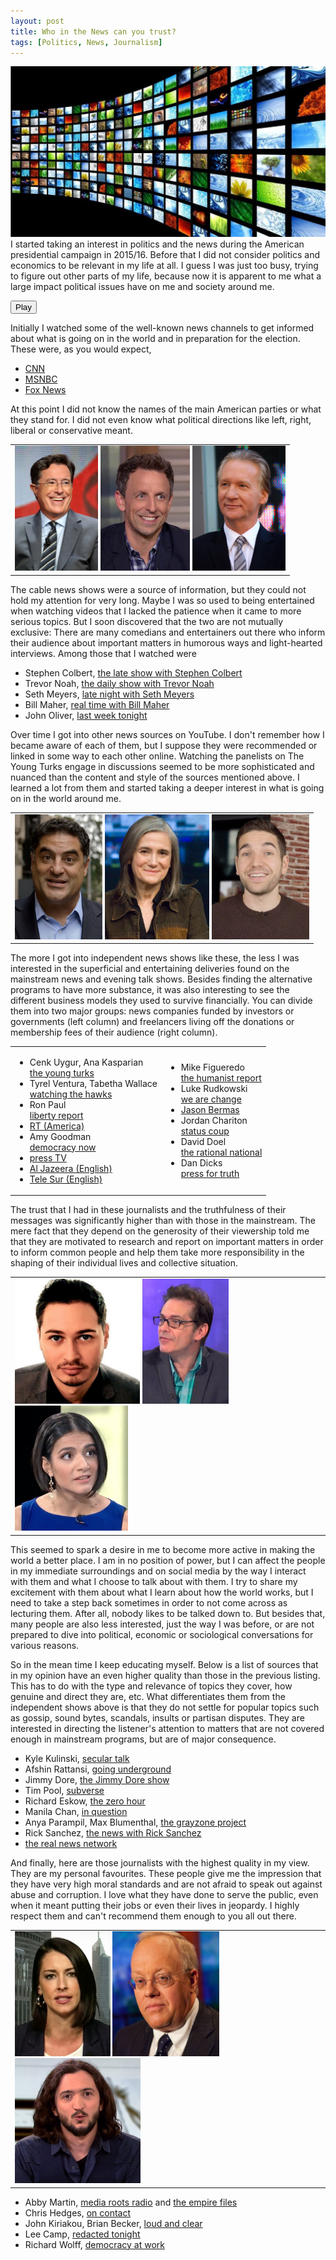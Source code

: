 ```yaml
---
layout: post
title: Who in the News can you trust?
tags: [Politics, News, Journalism]
---
```


<img class="floatleft" src="/images/tv-screen-wall.jpg" />
I started taking an interest in politics and the news during the American presidential campaign in 2015/16. Before that I did not consider politics and economics to be relevant in my life at all. I guess I was just too busy, trying to figure out other parts of my life, because now it is apparent to me what a large impact political issues have on me and society around me.

<button class="butt js--triggerAnimation" onclick="responsiveVoice.speak('The Internet is a series of tubes!');" 
type="button" value="Play">Play</button>

Initially I watched some of the well-known news channels to get informed about what is going on in the world and in preparation for the election. These were, as you would expect,

<ul>
<li><a href="https://www.youtube.com/user/CNN">CNN</a></li>
<li><a href="https://www.youtube.com/user/msnbcleanforward">MSNBC</a></li>
<li><a href="https://www.youtube.com/user/FoxNewsChannel">Fox News</a></li>
</ul>

At this point I did not know the names of the main American parties or what they stand for. I did not even know what political directions like left, right, liberal or conservative meant.

<table border="0" style="margin-left:auto; margin-right:auto;">
<tr>
<td>
<img src="/images/stephenColbert.png" height="200" />
<img src="/images/sethMeyers.png" height="200" />
<img src="/images/billMaher.jpg" height="200" />
</td>
</tr>
</table>

The cable news shows were a source of information, but they could not hold my attention for very long. Maybe I was so used to being entertained when watching videos that I lacked the patience when it came to more serious topics. But I soon discovered that the two are not mutually exclusive: There are many comedians and entertainers out there who inform their audience about important matters in humorous ways and light-hearted interviews. Among those that I watched were

<ul>
<li>Stephen Colbert, <a href="https://www.youtube.com/channel/UCMtFAi84ehTSYSE9XoHefig">the late show with Stephen Colbert</a></li>
<li>Trevor Noah, <a href="https://www.youtube.com/channel/UCwWhs_6x42TyRM4Wstoq8HA">the daily show with Trevor Noah</a></li>
<li>Seth Meyers, <a href="https://www.youtube.com/user/LateNightSeth">late night with Seth Meyers</a></li>
<li>Bill Maher, <a href="https://www.youtube.com/user/RealTime">real time with Bill Maher</a></li>
<li>John Oliver, <a href="https://www.youtube.com/user/LastWeekTonight">last week tonight</a></li>
</ul>

Over time I got into other news sources on YouTube. I don't remember how I became aware of each of them, but I suppose they were recommended or linked in some way to each other online. Watching the panelists on The Young Turks engage in discussions seemed to be more sophisticated and nuanced than the content and style of the sources mentioned above. I learned a lot from them and started taking a deeper interest in what is going on in the world around me.

<table border="0" style="margin-left:auto; margin-right:auto;">
<tr>
<td>
<img src="/images/cenkUygur.png" height="200" />
<img src="/images/amyGoodman.png" height="200" />
<img src="/images/davidDoel.png" height="200" />
</td>
</tr>
</table>

The more I got into independent news shows like these, the less I was interested in the superficial and entertaining deliveries found on the mainstream news and evening talk shows. Besides finding the alternative programs to have more substance, it was also interesting to see the different business models they used to survive financially. You can divide them into two major groups: news companies funded by investors or governments (left column) and freelancers living off the donations or membership fees of their audience (right column).

<table border="0">
<tr>
<td>
<ul>
<li>Cenk Uygur, Ana Kasparian<br><a href="https://www.youtube.com/user/TheYoungTurks">the young turks</a></li>
<li>Tyrel Ventura, Tabetha Wallace<br><a href="https://www.youtube.com/channel/UCbiFt3UdxX7LxferwDmuegQ">watching the hawks</a></li>
<li>Ron Paul<br><a href="https://www.youtube.com/channel/UCkJ1N-7g9Q6n7KnriGit-Ig">liberty report</a></li>
<li><a href="https://www.youtube.com/user/RTAmerica">RT (America)</a></li>
<li>Amy Goodman<br><a href="https://www.youtube.com/user/democracynow">democracy now</a></li>
<li><a href="https://www.youtube.com/user/videosptv">press TV</a></li>
<li><a href="https://www.youtube.com/user/AlJazeeraEnglish">Al Jazeera (English)</a></li>
<li><a href="https://www.youtube.com/user/telesurenglish">Tele Sur (English)</a></li>
</ul>
</td>
<td>
<ul>
<li>Mike Figueredo<br><a href="https://www.youtube.com/user/MikeAnthonyTV">the humanist report</a></li>
<li>Luke Rudkowski<br><a href="https://www.youtube.com/user/wearechange">we are change</a></li>
<li><a href="https://www.youtube.com/user/JasonJustice911">Jason Bermas</a></li>
<li>Jordan Chariton<br><a href="https://www.youtube.com/user/jchar22">status coup</a></li>
<li>David Doel<br><a href="https://www.youtube.com/channel/UCo9oQdIk1MfcnzypG3UnURA">the rational national</a></li>
<li>Dan Dicks<br><a href="https://www.youtube.com/user/weavingspider">press for truth</a></li>
</ul>
</td>
</tr>
</table>

The trust that I had in these journalists and the truthfulness of their messages was significantly higher than with those in the mainstream. The mere fact that they depend on the generosity of their viewership told me that they are motivated to research and report on important matters in order to inform common people and help them take more responsibility in the shaping of their individual lives and collective situation.

<table border="0" style="margin-left:auto; margin-right:auto;">
<tr>
<td>
<img src="/images/kyleKulinski.jpg" height="200" />
<img src="/images/jimmyDore.png" height="200" />
<img src="/images/anyaParampil.png" height="200" />
</td>
</tr>
</table>

This seemed to spark a desire in me to become more active in making the world a better place. I am in no position of power, but I can affect the people in my immediate surroundings and on social media by the way I interact with them and what I choose to talk about with them. I try to share my excitement with them about what I learn about how the world works, but I need to take a step back sometimes in order to not come across as lecturing them. After all, nobody likes to be talked down to. But besides that, many people are also less interested, just the way I was before, or are not prepared to dive into political, economic or sociological conversations for various reasons.

So in the mean time I keep educating myself. Below is a list of sources that in my opinion have an even higher quality than those in the previous listing. This has to do with the type and relevance of topics they cover, how genuine and direct they are, etc. What differentiates them from the independent shows above is that they do not settle for popular topics such as gossip, sound bytes, scandals, insults or partisan disputes. They are interested in directing the listener's attention to matters that are not covered enough in mainstream programs, but are of major consequence.

<ul>
<li>Kyle Kulinski, <a href="https://www.youtube.com/user/SecularTalk">secular talk</a></li>
<li>Afshin Rattansi, <a href="https://www.youtube.com/user/GoingUndergroundRT">going underground</a></li>
<li>Jimmy Dore, <a href="https://www.youtube.com/user/TYTComedy">the Jimmy Dore show</a></li>
<li>Tim Pool, <a href="https://www.youtube.com/channel/UCLMSv1UJp9sfoHyo-9s6sdw">subverse</a></li>
<li>Richard Eskow, <a href="https://www.youtube.com/user/TakeActionNewsTV">the zero hour</a></li>
<li>Manila Chan, <a href="https://www.youtube.com/watch?v=eyD2AUKqb9s&list=PLagVUKF7CUTQX8eQ-3T8I6i4JuS87wFCE">in question</a></li>
<li>Anya Parampil, Max Blumenthal, <a href="https://www.youtube.com/channel/UCEXR8pRTkE2vFeJePNe9UcQ">the grayzone project</a></li>
<li>Rick Sanchez, <a href="https://www.youtube.com/watch?v=mUZCTCQNiho&list=PLagVUKF7CUTTMWa2kwChSU9A6cPEUgFqb">the news with Rick Sanchez</a></li>
<li><a href="https://www.youtube.com/user/TheRealNews">the real news network</a></li>
</ul>

And finally, here are those journalists with the highest quality in my view. They are my personal favourites. These people give me the impression that they have very high moral standards and are not afraid to speak out against abuse and corruption. I love what they have done to serve the public, even when it meant putting their jobs or even their lives in jeopardy. I highly respect them and can't recommend them enough to you all out there.

<table border="0" style="margin-left:auto; margin-right:auto;">
<tr>
<td>
<img src="/images/abbyMartin.png" height="200" />
<img src="/images/chrisHedges.png" height="200" />
<img src="/images/leeCamp.png" height="200" />
</td>
</tr>
</table>

<ul>
<li>Abby Martin, <a href="https://mediaroots.org/radio/">media roots radio</a> and <a href="https://www.youtube.com/channel/UCG29FnXZm4F5U8xpqs1cs1Q">the empire files</a></li>
<li>Chris Hedges, <a href="https://www.youtube.com/watch?v=fN6fw8Yjtms&list=PLagVUKF7CUTRiG64CklL1AN0mbmNaETfp">on contact</a></li>
<li>John Kiriakou, Brian Becker, <a href="https://sputniknews.com/radio_loud_and_clear/">loud and clear</a></li>
<li>Lee Camp, <a href="https://www.youtube.com/user/redactedtonight">redacted tonight</a></li>
<li>Richard Wolff, <a href="https://www.youtube.com/user/democracyatwrk">democracy at work</a></li>
</ul>

<script src="https://code.responsivevoice.org/responsivevoice.js?key=atR9DHTI"></script>